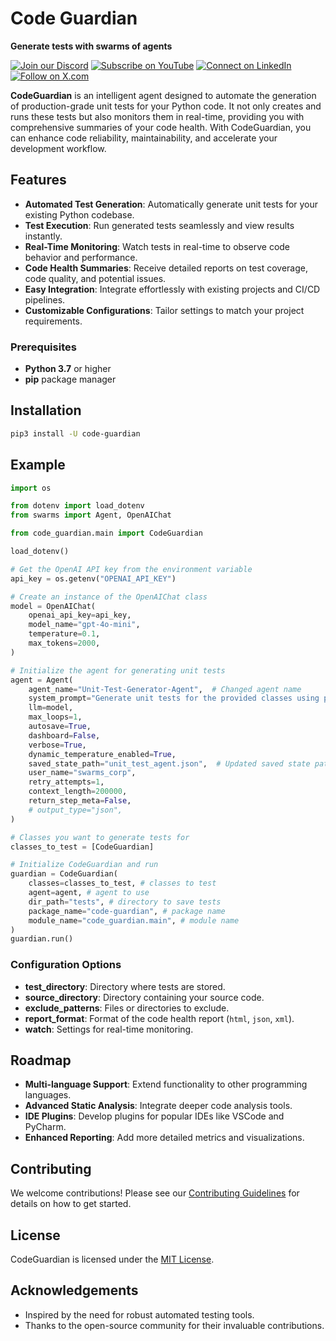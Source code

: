 
# Code Guardian

**Generate tests with swarms of agents**

[![Join our Discord](https://img.shields.io/badge/Discord-Join%20our%20server-5865F2?style=for-the-badge&logo=discord&logoColor=white)](https://discord.gg/agora-999382051935506503) [![Subscribe on YouTube](https://img.shields.io/badge/YouTube-Subscribe-red?style=for-the-badge&logo=youtube&logoColor=white)](https://www.youtube.com/@kyegomez3242) [![Connect on LinkedIn](https://img.shields.io/badge/LinkedIn-Connect-blue?style=for-the-badge&logo=linkedin&logoColor=white)](https://www.linkedin.com/in/kye-g-38759a207/) [![Follow on X.com](https://img.shields.io/badge/X.com-Follow-1DA1F2?style=for-the-badge&logo=x&logoColor=white)](https://x.com/kyegomezb)


**CodeGuardian** is an intelligent agent designed to automate the generation of production-grade unit tests for your Python code. It not only creates and runs these tests but also monitors them in real-time, providing you with comprehensive summaries of your code health. With CodeGuardian, you can enhance code reliability, maintainability, and accelerate your development workflow.

## Features

- **Automated Test Generation**: Automatically generate unit tests for your existing Python codebase.
- **Test Execution**: Run generated tests seamlessly and view results instantly.
- **Real-Time Monitoring**: Watch tests in real-time to observe code behavior and performance.
- **Code Health Summaries**: Receive detailed reports on test coverage, code quality, and potential issues.
- **Easy Integration**: Integrate effortlessly with existing projects and CI/CD pipelines.
- **Customizable Configurations**: Tailor settings to match your project requirements.


### Prerequisites

- **Python 3.7** or higher
- **pip** package manager


## Installation
```bash
pip3 install -U code-guardian
```

## Example

```python
import os

from dotenv import load_dotenv
from swarms import Agent, OpenAIChat

from code_guardian.main import CodeGuardian

load_dotenv()

# Get the OpenAI API key from the environment variable
api_key = os.getenv("OPENAI_API_KEY")

# Create an instance of the OpenAIChat class
model = OpenAIChat(
    openai_api_key=api_key,
    model_name="gpt-4o-mini",
    temperature=0.1,
    max_tokens=2000,
)

# Initialize the agent for generating unit tests
agent = Agent(
    agent_name="Unit-Test-Generator-Agent",  # Changed agent name
    system_prompt="Generate unit tests for the provided classes using pytest.",  # Updated system prompt
    llm=model,
    max_loops=1,
    autosave=True,
    dashboard=False,
    verbose=True,
    dynamic_temperature_enabled=True,
    saved_state_path="unit_test_agent.json",  # Updated saved state path
    user_name="swarms_corp",
    retry_attempts=1,
    context_length=200000,
    return_step_meta=False,
    # output_type="json",
)

# Classes you want to generate tests for
classes_to_test = [CodeGuardian]

# Initialize CodeGuardian and run
guardian = CodeGuardian(
    classes=classes_to_test, # classes to test
    agent=agent, # agent to use
    dir_path="tests", # directory to save tests
    package_name="code-guardian", # package name
    module_name="code_guardian.main", # module name
)
guardian.run()
```


### Configuration Options

- **test_directory**: Directory where tests are stored.
- **source_directory**: Directory containing your source code.
- **exclude_patterns**: Files or directories to exclude.
- **report_format**: Format of the code health report (`html`, `json`, `xml`).
- **watch**: Settings for real-time monitoring.


## Roadmap

- **Multi-language Support**: Extend functionality to other programming languages.
- **Advanced Static Analysis**: Integrate deeper code analysis tools.
- **IDE Plugins**: Develop plugins for popular IDEs like VSCode and PyCharm.
- **Enhanced Reporting**: Add more detailed metrics and visualizations.

## Contributing

We welcome contributions! Please see our [Contributing Guidelines](CONTRIBUTING.md) for details on how to get started.

## License

CodeGuardian is licensed under the [MIT License](LICENSE).

## Acknowledgements

- Inspired by the need for robust automated testing tools.
- Thanks to the open-source community for their invaluable contributions.

